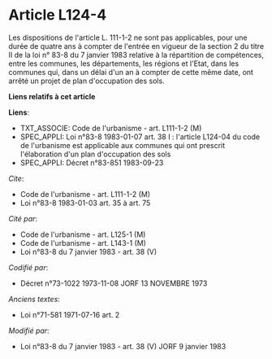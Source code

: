 # Article L124-4

Les dispositions de l'article L. 111-1-2 ne sont pas applicables, pour une durée de quatre ans à compter de l'entrée en
vigueur de la section 2 du titre II de la loi n° 83-8 du 7 janvier 1983 relative à la répartition de compétences, entre les
communes, les départements, les régions et l'Etat, dans les communes qui, dans un délai d'un an à compter de cette même date,
ont arrêté un projet de plan d'occupation des sols.

**Liens relatifs à cet article**

**Liens**:

  - TXT_ASSOCIE: Code de l'urbanisme - art. L111-1-2 (M)
  - SPEC_APPLI: Loi n°83-8 1983-01-07 art. 38 I : l'article L124-04 du code de l'urbanisme est applicable aux communes qui ont prescrit l'élaboration d'un plan d'occupation des sols
  - SPEC_APPLI: Décret n°83-851 1983-09-23

_Cite_:

  - Code de l'urbanisme - art. L111-1-2 (M)
  - Loi n°83-8 1983-01-03 art. 35 à art. 75

_Cité par_:

  - Code de l'urbanisme - art. L125-1 (M)
  - Code de l'urbanisme - art. L143-1 (M)
  - Loi n°83-8 du 7 janvier 1983 - art. 38 (V)

_Codifié par_:

  - Décret n°73-1022 1973-11-08 JORF 13 NOVEMBRE 1973

_Anciens textes_:

  - Loi n°71-581 1971-07-16 art. 2

_Modifié par_:

  - Loi n°83-8 du 7 janvier 1983 - art. 38 (V) JORF 9 janvier 1983

